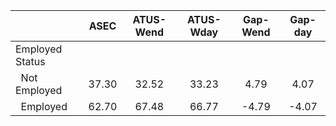 
|                      |         ASEC |    ATUS-Wend |    ATUS-Wday |     Gap-Wend |      Gap-day |
| -------------------- | :----------: | :----------: | :----------: | :----------: | :----------: |
| Employed Status      |              |              |              |              |              |
| &nbsp;&nbsp;Not Employed |        37.30 |        32.52 |        33.23 |         4.79 |         4.07 |
| &nbsp;&nbsp;Employed |        62.70 |        67.48 |        66.77 |        -4.79 |        -4.07 |

